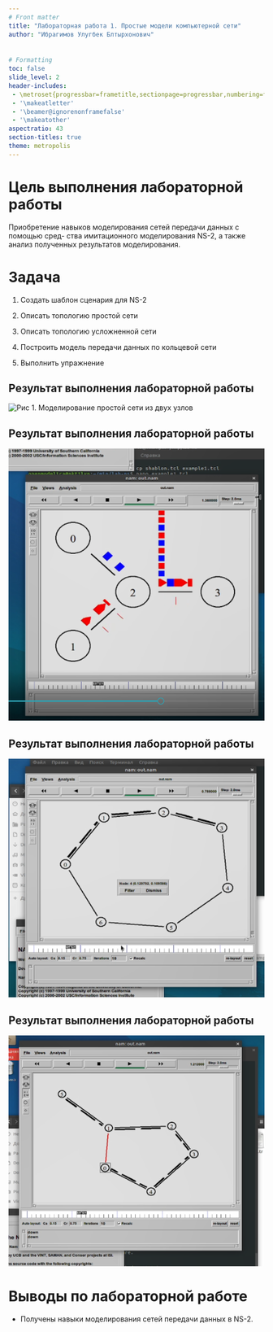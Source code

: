 ```yaml
---
# Front matter
title: "Лабораторная работа 1. Простые модели компьютерной сети"
author: "Ибрагимов Улугбек Блтырхонович"


# Formatting
toc: false
slide_level: 2
header-includes: 
 - \metroset{progressbar=frametitle,sectionpage=progressbar,numbering=fraction}
 - '\makeatletter'
 - '\beamer@ignorenonframefalse'
 - '\makeatother'
aspectratio: 43
section-titles: true
theme: metropolis
---
```


# Цель выполнения лабораторной работы 

Приобретение навыков моделирования сетей передачи данных с помощью сред-
ства имитационного моделирования NS-2, а также анализ полученных результатов
моделирования.

# Задача

1. Создать шаблон сценария для NS-2

2. Описать топологию простой сети

3. Описать топологию усложненной сети

4. Построить модель передачи данных по кольцевой сети

5. Выполнить упражнение

## Результат выполнения лабораторной работы

![Рис 1. Моделирование простой сети из двух узлов ](images/image008.png)

## Результат выполнения лабораторной работы

![Рис 2. Моделирование усложненной сети](images/image009.png)

## Результат выполнения лабораторной работы

![Рис 3. Моделирование простой сети из двух узлов ](images/image011.png)

## Результат выполнения лабораторной работы

![Рис 4. Результат моделирования для упражнения ](images/image013.png)

# Выводы по лабораторной работе

- Получены навыки моделирования сетей передачи данных в NS-2.